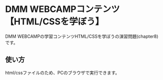 # DMM WEBCAMPコンテンツ【HTML/CSSを学ぼう】

DMM WEBCAMPの学習コンテンツHTML/CSSを学ぼうの演習問題(chapter8)です。

## 使い方

html/cssファイルのため、PCのブラウザで実行できます。
